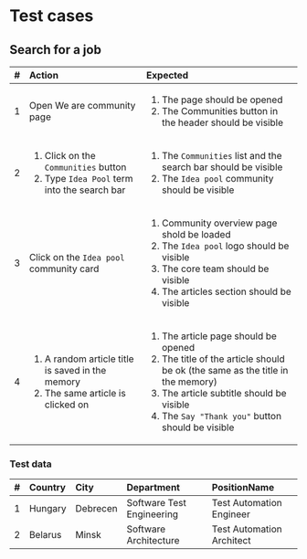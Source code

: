 # Test cases

## Search for a job

| # | Action | Expected |
|--:|:-------|:---------|
| 1 | Open We are community page | <ol><li>The page should be opened</li><li>The Communities button in the header should be visible</li></ol> |
| 2 | <ol><li>Click on the `Communities` button</li><li>Type `Idea Pool` term into the search bar</li></ol> | <ol><li>The `Communities` list and the search bar should be visible</li> <li> The `Idea pool` community should be visible</li></ol> | 
| 3 | Click on the `Idea pool` community card | <ol><li>Community overview page shold be loaded</li><li>The `Idea pool` logo should be visible</li><li>The core team should be visible</li><li>The articles section should be visible</li></ol> |
| 4 | <ol><li>A random article title is saved in the memory</li><li> The same article is clicked on</li></oi> | <ol><li>The article page should be opened</li><li>The title of the article should be ok (the same as the title in the memory)</li><li>The article subtitle should be visible</li><li>The `Say "Thank you"` button should be visible</li></ol> |

### Test data

| # | Country | City | Department | PositionName |
|--:|:--------|:-----|:------------|:-------------|
| 1 | Hungary | Debrecen | Software Test Engineering | Test Automation Engineer |
| 2 | Belarus | Minsk | Software Architecture | Test Automation Architect |